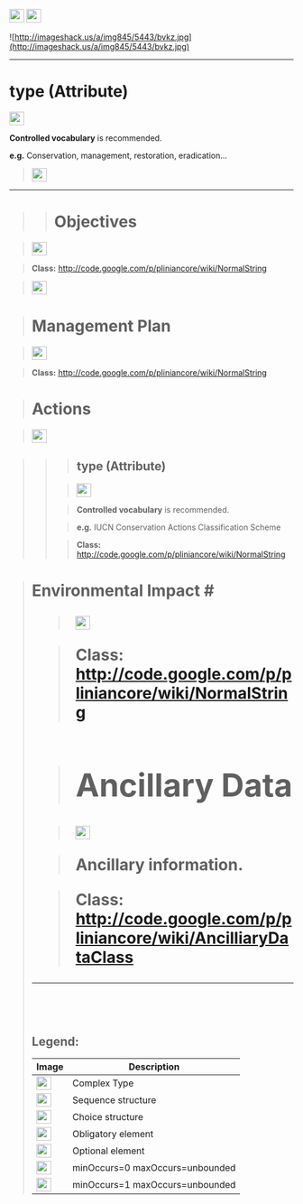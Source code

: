 <img src='http://imageshack.us/a/img16/5397/multipleg.jpg' width='26' height='24' /> <img src='http://img6.imageshack.us/img6/1315/sequencej.jpg' width='26' height='24' />


![http://imageshack.us/a/img845/5443/bvkz.jpg](http://imageshack.us/a/img845/5443/bvkz.jpg)





---

# type (Attribute) #

<img src='http://img585.imageshack.us/img585/4808/optional.jpg' width='26' height='24' />

<b>Controlled vocabulary</b> is recommended.

<b>e.g.</b> Conservation, management, restoration, eradication...

> <img src='http://img6.imageshack.us/img6/1315/sequencej.jpg' width='26' height='24' />

---

> > # Objectives #


> <img src='http://img585.imageshack.us/img585/4808/optional.jpg' width='26' height='24' />

> <b>Class:</b> http://code.google.com/p/pliniancore/wiki/NormalString

> <img src='http://img6.imageshack.us/img6/1315/sequencej.jpg' width='26' height='24' />


> # Management Plan #

> <img src='http://img19.imageshack.us/img19/4356/infinitol.jpg' width='26' height='24' />

> <b>Class:</b> http://code.google.com/p/pliniancore/wiki/NormalString


> # Actions #

> <img src='http://img52.imageshack.us/img52/2777/elementkw.jpg' width='26' height='24' />
<blockquote><blockquote>
<blockquote><h2>type (Attribute)</h2></blockquote></li></ul>

> <img src='http://img585.imageshack.us/img585/4808/optional.jpg' width='26' height='24' />

> <b>Controlled vocabulary</b> is recommended.

> <b>e.g.</b> IUCN Conservation Actions Classification Scheme

> <b>Class:</b> http://code.google.com/p/pliniancore/wiki/NormalString

</blockquote></blockquote>

<blockquote><h1>Environmental Impact #

> <img src='http://img52.imageshack.us/img52/2777/elementkw.jpg' width='26' height='24' />

> <b>Class:</b> http://code.google.com/p/pliniancore/wiki/NormalString

> # Ancillary Data #

> <img src='http://img19.imageshack.us/img19/4356/infinitol.jpg' width='26' height='24' />

> Ancillary information.

> <b>Class:</b> http://code.google.com/p/pliniancore/wiki/AncilliaryDataClass



---

<br>
<h2><b>Legend:</b></h2>

<table><thead><th>Image</th><th>Description</th></thead><tbody>
<tr><td><img src='http://imageshack.us/a/img16/5397/multipleg.jpg' width='26' height='24' /></td><td>Complex Type</td></tr>
<tr><td><img src='http://img6.imageshack.us/img6/1315/sequencej.jpg' width='26' height='24' /></td><td>Sequence structure</td></tr>
<tr><td><img src='http://img266.imageshack.us/img266/2791/choice.jpg' width='26' height='24' /></td><td>Choice structure</td></tr>
<tr><td><img src='http://img52.imageshack.us/img52/2777/elementkw.jpg' width='26' height='24' /></td><td>Obligatory element</td></tr>
<tr><td><img src='http://img585.imageshack.us/img585/4808/optional.jpg' width='26' height='24' /></td><td>Optional element</td></tr>
<tr><td><img src='http://img19.imageshack.us/img19/4356/infinitol.jpg' width='26' height='24' /></td><td>minOccurs=0 maxOccurs=unbounded</td></tr>
<tr><td><img src='http://img198.imageshack.us/img198/6134/unoinfinito.jpg' width='26' height='24' /></td><td>minOccurs=1 maxOccurs=unbounded</td></tr>